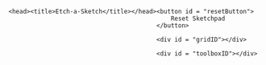 <!DOCTYPE html>

<html>

    <head><title>Etch-a-Sketch</title></head>

<body>

    <button id = "resetButton">
        Reset Sketchpad
    </button>

    <div id = "gridID"></div>

    <div id = "toolboxID"></div>

</body>

<style>

#resetButton {
    display: flex;
    position: fixed;
    top: 10%;
}

body {
    display: flex;
    position: fixed;
    top: 15%;
    left: 15%;
    right: 15%;
    justify-content: center;
}

#gridID {
    display: flex;
    flex-flow: row wrap;
    border: 1px solid #a6a6a6;
    background-color: #ffffff;  /* provides canvas for opacity to show correctly */
    width: 450px;
    height: 450px;

}

#gridChildID {
    background-color: #ffffff;
}

#toolboxID {
    display: flex;
    flex-flow: row wrap;
    background-color: #ffffff;
    width: 200px;
    height: 450px;
    margin-left: 5px;
}

@keyframes selectedColor {
    from {border: 4px solid #ffffff;}
    to {border: 4px solid #a6a6a6;}
}


</style>

<script>

let grid = document.getElementById("gridID");
let gridChild = document.createElement("div");
let gridChildClassSelector = document.getElementsByClassName("childCellClass");
let cellCount;
let cellSize;
let toolbox = document.getElementById('toolboxID');
let toolboxCell = document.createElement("div");
let totalToolCells = 8;
let toolboxCellClassSelector = document.getElementsByClassName('toolboxCellClass');
let toolboxCellWidth = (200 / 2) - 10;
let toolboxCellHeight = (450 / 4) - 10;
let buttonReset = document.getElementById("resetButton");
let resetButtonToggled = false;
let cellCountPrevious;
let canFill = 'false';
let gradient = 'false';
let colorPicker = '#000000';
let highlightedColor = grid;
let gradientColor = '#000000';


getCellAmount();
adjustChildCells();
addChildren();
adjustToolbox();
populateToolbox();



function getCellAmount() {
    cellCountPrevious = cellCount;
    cellCount = prompt("Enter size of sketchpad. 16 would equal 16x16 pad.", "16");
    cellCount *= cellCount;
    return cellCount;
    
}

function adjustChildCells() {
    cellSize = (450 / Math.sqrt(cellCount)) + "px";
    gridChild.setAttribute("id", "gridChildID");
    gridChild.setAttribute("class", "childCellClass");
    gridChild.style.width = cellSize;
    gridChild.style.height = cellSize;
}

function addChildren() {
    for (i = 0; i < cellCount; i++) {
        
        grid.appendChild(gridChild.cloneNode(true));

        gridChildClassSelector[i].style.backgroundColor = 'black';
        gridChildClassSelector[i].style.opacity = 0;
        gridChildClassSelector[i].addEventListener('mousedown', fillStart);
        gridChildClassSelector[i].addEventListener('mouseup', fillEnd);
        gridChildClassSelector[i].addEventListener('mouseover', fillColor);

    }
}

function removeChildren() {
    while (grid.hasChildNodes()) {
        grid.removeChild(grid.lastChild);
    }
}

function fillStart() {
    event.preventDefault();
    canFill = 'true';
        if (canFill == 'true' && gradient == 'true' && this.style.backgroundColor == 'rgb(255, 255, 255)') {
        this.style.opacity = 0;
        this.style.backgroundColor = colorPicker;
        if (this.style.opacity <= 0.65) {
            this.style.opacity = parseFloat(this.style.opacity) + 0.1;
            }
        } else if (gradient == 'true') {
            this.style.backgroundColor = colorPicker;
            if (this.style.opacity <= 0.65) {
                this.style.opacity = parseFloat(this.style.opacity) + 0.1;
            }
        } else if (canFill == 'true') {
            this.style.backgroundColor = colorPicker;
            this.style.opacity = 1;
        }
}

function fillEnd() {
    canFill = 'false';
}

function fillColor() {
        if (canFill == 'true' && gradient == 'true' && this.style.backgroundColor == 'rgb(255, 255, 255)') {
        this.style.opacity = 0;
        this.style.backgroundColor = colorPicker;
        if (this.style.opacity <= 0.65) {
            this.style.opacity = parseFloat(this.style.opacity) + 0.1;
        }
        } else if (canFill == 'true' && gradient == 'true') {
            this.style.backgroundColor = colorPicker;
            if (this.style.opacity <= 0.65) {
                this.style.opacity = parseFloat(this.style.opacity) + 0.1;
            }
        } else if (canFill == 'true') {
            this.style.backgroundColor = colorPicker;
            this.style.opacity = 1;
        }
}

function adjustToolbox() {
    toolboxCell.setAttribute('class','toolboxCellClass');
    toolboxCell.style.width = toolboxCellWidth + 'px';
    toolboxCell.style.height = toolboxCellHeight + 'px';
}

function populateToolbox() {
    for (k = 0; k < totalToolCells; k++) {
        toolbox.appendChild(toolboxCell.cloneNode(true));
        toolboxCellClassSelector[k].style.margin = '5px';
        // toolboxCellClassSelector[k].addEventListener('mouseup', killSelectionAnimation); //DEPRECATED
        toolboxCellClassSelector[k].addEventListener('mouseup', highlightChosenColor);
        toolboxCellClassSelector[k].addEventListener('mouseup', pickColor);
    }
    toolboxCellClassSelector[0].style.backgroundColor = '#f25c5a'; //red
    toolboxCellClassSelector[1].style.backgroundColor = '#f28f5a'; //orange
    toolboxCellClassSelector[2].style.backgroundColor = '#f2e55a'; //yellow
    toolboxCellClassSelector[3].style.backgroundColor = '#5af2a6'; //green
    toolboxCellClassSelector[4].style.backgroundColor = '#5ad6f2'; //blue
    toolboxCellClassSelector[5].style.backgroundColor = '#ffffff'; //white
    toolboxCellClassSelector[5].style.border = '1px solid #a6a6a6';
    toolboxCellClassSelector[5].style.width = toolboxCellWidth - '2' + 'px';
    toolboxCellClassSelector[5].style.height = toolboxCellHeight - '2' + 'px';
    toolboxCellClassSelector[5].setAttribute('id','needsBorderID');
    toolboxCellClassSelector[6].style.backgroundColor = '#595959'; //black
    toolboxCellClassSelector[7].style.background = 'linear-gradient(to bottom right, #ffffff, '+ gradientColor + ')';
    toolboxCellClassSelector[7].addEventListener('mouseup', gradientHandling);
    toolboxCellClassSelector[7].style.opacity = '0.5';
}

function gradientHandling() {
    if (gradient == 'false'){
        gradient = 'true';
        toolboxCellClassSelector[7].style.background = 'linear-gradient(to bottom right, #ffffff, '+ gradientColor + ')';
    } else if (gradient == 'true') {
        gradient = 'false';
        toolboxCellClassSelector[7].style.background = 'linear-gradient(to bottom right, ' + gradientColor + ', '+ gradientColor + ')';
    }
}

function pickColor() {
    if (this.style.opacity != 0.5) {
        colorPicker = this.style.backgroundColor;
    }
    gradientColor = colorPicker;
    if (gradient == 'true') {
        toolboxCellClassSelector[7].style.background = 'linear-gradient(to bottom right, #ffffff, '+ gradientColor + ')';
    } else if (gradient == 'false') {
        toolboxCellClassSelector[7].style.background = 'linear-gradient(to bottom right, ' + gradientColor + ', '+ gradientColor + ')';
    }

}

function highlightChosenColor() {
    highlightedColor = toolboxCellClassSelector[7];

    highlightedColor.style.width = toolboxCellWidth - '8' + 'px';
    highlightedColor.style.height = toolboxCellHeight - '8' + 'px';
    highlightedColor.style.animationName = 'selectedColor';
    highlightedColor.style.animationDuration = '0.5' + 's';
    highlightedColor.style.animationDirection = 'alternate-reverse';
    highlightedColor.style.animationIterationCount = 'infinite';


}

    //DEPRECATED
// function killSelectionAnimation() {
//     if (highlightedColor.style.animationIterationCount == 'infinite' && highlightedColor.id == 'needsBorderID') {
//         highlightedColor.style.animationIterationCount = '0';
//         highlightedColor.style.width = toolboxCellWidth - '2' + 'px';
//         highlightedColor.style.height = toolboxCellHeight - '2' + 'px';
//     } else if (highlightedColor.style.animationIterationCount == 'infinite') {
//         highlightedColor.style.animationIterationCount = '0';
//         highlightedColor.style.width = toolboxCellWidth + 'px';
//         highlightedColor.style.height = toolboxCellHeight + 'px';
//     }
// }

function reset() {
    resetButtonToggled = true;
    currentOpacity = 0;
    getCellAmount();
    adjustChildCells();
    removeChildren();
    addChildren();

}

let resetPressed = buttonReset.addEventListener("click", reset);




</script>

</html>
